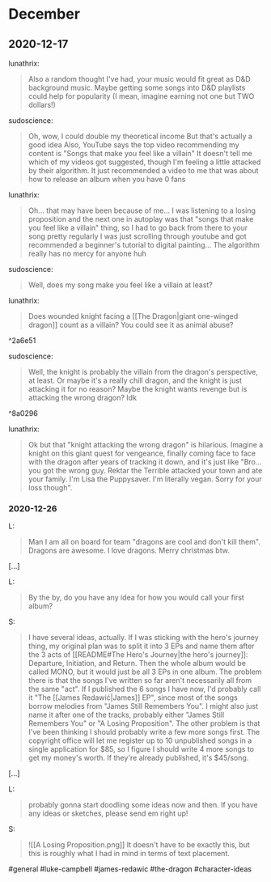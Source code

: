 # December
## 2020-12-17

lunathrix:
>Also a random thought I've had, your music would fit great as D&D background music. Maybe getting some songs into D&D playlists could help for popularity (I mean, imagine earning not one but TWO dollars!)

sudoscience:
>Oh, wow, I could double my theoretical income
>But that's actually a good idea
>Also, YouTube says the top video recommending my content is "Songs that make you feel like a villain"
>It doesn't tell me which of my videos got suggested, though
>I'm feeling a little attacked by their algorithm. It just recommended a video to me that was about how to release an album when you have 0 fans

lunathrix:
>Oh... that may have been because of me... I was listening to a losing proposition and the next one in autoplay was that "songs that make you feel like a villain" thing, so I had to go back from there to your song pretty regularly
>I was just scrolling through youtube and got recommended a beginner's tutorial to digital painting... The algorithm really has no mercy for anyone huh

sudoscience:
>Well, does my song make you feel like a villain at least?

lunathrix:
>Does wounded knight facing a [[The Dragon|giant one-winged dragon]] count as a villain?
>You could see it as animal abuse?

^2a6e51

sudoscience:
>Well, the knight is probably the villain from the dragon's perspective, at least. Or maybe it's a really chill dragon, and the knight is just attacking it for no reason? Maybe the knight wants revenge but is attacking the wrong dragon? Idk

^8a0296

lunathrix:
>Ok but that "knight attacking the wrong dragon" is hilarious. Imagine a knight on this giant quest for vengeance, finally coming face to face with the dragon after years of tracking it down, and it's just like "Bro... you got the wrong guy. Rektar the Terrible attacked your town and ate your family. I'm Lisa the Puppysaver. I'm literally vegan. Sorry for your loss though".

### 2020-12-26
L:
>Man I am all on board for team "dragons are cool and don't kill them". Dragons are awesome. I love dragons. Merry christmas btw.

\[...\]

L:
>By the by, do you have any idea for how you would call your first album?

S:
>I have several ideas, actually. If I was sticking with the hero's journey thing, my original plan was to split it into 3 EPs and name them after the 3 acts of [[README#The Hero's Journey|the hero's journey]]: Departure, Initiation, and Return. Then the whole album would be called MONO, but it would just be all 3 EPs in one album. The problem there is that the songs I've written so far aren't necessarily all from the same "act".
>If I published the 6 songs I have now, I'd probably call it "The [[James Redawić|James]] EP", since most of the songs borrow melodies from "James Still Remembers You". I might also just name it after one of the tracks, probably either "James Still Remembers You" or "A Losing Proposition".
>The other problem is that I've been thinking I should probably write a few more songs first. The copyright office will let me register up to 10 unpublished songs in a single application for $85, so I figure I should write 4 more songs to get my money's worth. If they're already published, it's $45/song.

\[...\]

L:
>probably gonna start doodling some ideas now and then. If you have any ideas or sketches, please send em right up!

S:
>![[A Losing Proposition.png]]
>It doesn't have to be exactly this, but this is roughly what I had in mind in terms of text placement.

#general #luke-campbell #james-redawic #the-dragon #character-ideas 
